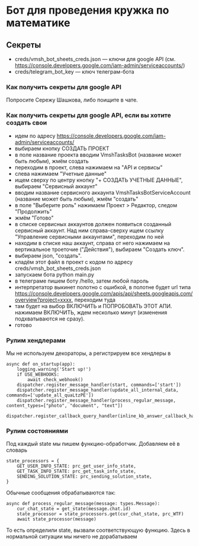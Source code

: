 # Бот для проведения кружка по математике

## Секреты
- creds/vmsh_bot_sheets_creds.json — ключи для google API (см. https://console.developers.google.com/iam-admin/serviceaccounts/)
- creds/telegram_bot_key — ключ телеграм-бота

### Как получить секреты для google API
Попросите Сережу Шашкова, либо поищите в чате.

### Как получить секреты для google API, если вы хотите создать свои
- идем по адресу https://console.developers.google.com/iam-admin/serviceaccounts/
- выбираем кнопку СОЗДАТЬ ПРОЕКТ
- в поле название проекта вводим VmshTasksBot (название может быть любым), жмём создать
- переходим в проект, слева нажимаем на "API и сервисы"
- слева нажимаем "Учетные данные"
- ищем сверху по центру кнопку "+ СОЗДАТЬ УЧЕТНЫЕ ДАННЫЕ", выбираем "Сервисный аккаунт"
- вводим название сервисного аккаунта VmshTasksBotServiceAccount (название может быть любым), жмём "создать"
- в поле "Выберите роль" нажимаем Проект > Редактор, следом "Продолжить"
- жмём "Готово"
- в списке сервисных аккаунтов должен появиться созданный сервисный аккаунт. Над ним справа-сверху ищем ссылку "Управление сервисными аккаунтами", переходим по ней
- находим в списке наш аккаунт, справа от него нажимаем на вертикальное троеточие ("Действия"), выбираем "Создать ключ".
- выбираем json, "создать".
- кладём этот файл в проект с кодом по адресу creds/vmsh_bot_sheets_creds.json
- запускаем бота python main.py
- в телеграме пишем боту /hello, затем любой пароль
- интерпретатор выкинет полотно с ошибкой, в полотне будет url типа https://console.developers.google.com/apis/api/sheets.googleapis.com/overview?project=xxxx, переходим туда
- там будет на выбор ВКЛЮЧИТЬ и ПОПРОБОВАТЬ ЭТОТ АПИ. нажимаем ВКЛЮЧИТЬ, ждем несколько минут (изменения подхватываются не сразу).
- готово


### Рулим хендлерами

Мы не используем декораторы, а регистрируем все хендлеры в 

    async def on_startup(app):
        logging.warning('Start up!')
        if USE_WEBHOOKS:
            await check_webhook()
        dispatcher.register_message_handler(start, commands=['start'])
        dispatcher.register_message_handler(update_all_internal_data, commands=['update_all_quaLtzPE'])
        dispatcher.register_message_handler(process_regular_message, content_types=["photo", "document", "text"])
        dispatcher.register_callback_query_handler(inline_kb_answer_callback_handler)
        
### Рулим состояниями

Под каждый state мы пишем функцию-обработчик. Добавляем её в словарь

    state_processors = {
        GET_USER_INFO_STATE: prc_get_user_info_state,
        GET_TASK_INFO_STATE: prc_get_task_info_state,
        SENDING_SOLUTION_STATE: prc_sending_solution_state,
    }


Обычные сообщения обрабатываются так:

    async def process_regular_message(message: types.Message):
        cur_chat_state = get_state(message.chat.id)
        state_processor = state_processors.get(cur_chat_state, prc_WTF)
        await state_processor(message)

То есть определили state, вызвали соответствующую функцию.
Здесь в нормальной ситуации мы ничего не дорабатываем